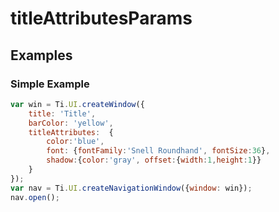 # titleAttributesParams

<TypeHeader/>

## Examples

### Simple Example

``` js
var win = Ti.UI.createWindow({
    title: 'Title',
    barColor: 'yellow',
    titleAttributes:  {
        color:'blue',
        font: {fontFamily:'Snell Roundhand', fontSize:36},
        shadow:{color:'gray', offset:{width:1,height:1}}
    }
});
var nav = Ti.UI.createNavigationWindow({window: win});
nav.open();
```


<ApiDocs/>
